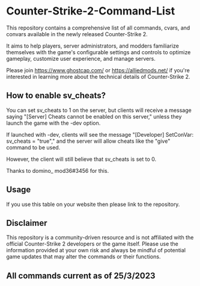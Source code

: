 # Counter-Strike-2-Command-List
This repository contains a comprehensive list of all commands, cvars, and convars available in the newly released Counter-Strike 2. 

It aims to help players, server administrators, and modders familiarize themselves with the game's configurable settings and controls to optimize gameplay, customize user experience, and manage servers. 

Please join <https://www.ghostcap.com/> or <https://alliedmods.net/> if you're interested in learning more about the technical details of Counter-Strike 2.

## How to enable sv_cheats?
You can set sv_cheats to 1 on the server, but clients will receive a message saying "[Server] Cheats cannot be enabled on this server," unless they launch the game with the -dev option. 

If launched with -dev, clients will see the message "[Developer] SetConVar: sv_cheats = "true"," and the server will allow cheats like the "give" command to be used. 

However, the client will still believe that sv_cheats is set to 0.

Thanks to domino_ mod36#3456 for this.

## Usage
If you use this table on your website then please link to the repository.

## Disclaimer
This repository is a community-driven resource and is not affiliated with the official Counter-Strike 2 developers or the game itself. Please use the information provided at your own risk and always be mindful of potential game updates that may alter the commands or their functions.

## All commands current as of 25/3/2023